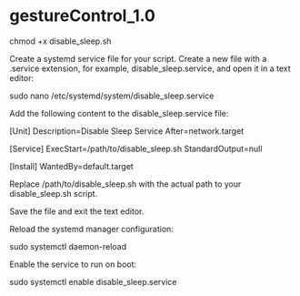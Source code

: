 # gestureControl_1.0
 
chmod +x disable_sleep.sh

Create a systemd service file for your script. Create a new file with a .service extension, for example, disable_sleep.service, and open it in a text editor:

sudo nano /etc/systemd/system/disable_sleep.service

Add the following content to the disable_sleep.service file:

[Unit]
Description=Disable Sleep Service
After=network.target

[Service]
ExecStart=/path/to/disable_sleep.sh
StandardOutput=null

[Install]
WantedBy=default.target

Replace /path/to/disable_sleep.sh with the actual path to your disable_sleep.sh script.

Save the file and exit the text editor.

Reload the systemd manager configuration:

sudo systemctl daemon-reload

Enable the service to run on boot:

sudo systemctl enable disable_sleep.service

